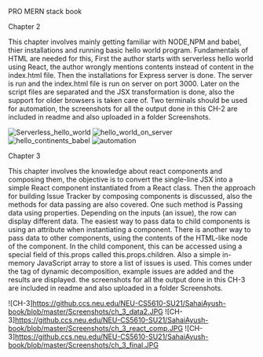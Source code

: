 PRO MERN stack book

Chapter 2 


This chapter involves mainly getting familiar with NODE,NPM and babel, thier installations and running basic hello world program. Fundamentals of HTML are needed for this, First the author starts with serverless hello world using React, the author wrongly mentions contents instead of content in the index.html file. Then the installations for Express server is done. The server is run and the index.html file is run on server on port 3000. Later on the script files are separated and the JSX transformation is done, also the support for older browsers is taken care of.
Two terminals should be used for automation, the screenshots for all the output done in this CH-2 are included in readme and also uploaded in a folder Screenshots.

![Serverless_hello_world](https://github.ccs.neu.edu/NEU-CS5610-SU21/SahaiAyush-book/blob/master/Screenshots/Serverless_hello_world.jpeg.JPG)
![hello_world_on_server](https://github.ccs.neu.edu/NEU-CS5610-SU21/SahaiAyush-book/blob/master/Screenshots/hello_world_on_server.jpeg.JPG)
![hello_continents_babel](https://github.ccs.neu.edu/NEU-CS5610-SU21/SahaiAyush-book/blob/master/Screenshots/hello_continents_babel.jpeg.JPG)
![automation](https://github.ccs.neu.edu/NEU-CS5610-SU21/SahaiAyush-book/blob/master/Screenshots/ch2_4(automation).jpeg.JPG)


Chapter 3

This chapter involves the knowledge about react components and composing them, the objective is to convert the single-line JSX into a simple React component instantiated
from a React class. Then the approach for building Issue Tracker by composing components is discussed, also the methods for data passing are also covered. One such method is Passing data using properties. Depending on the inputs (an issue), the row can display different data. The easiest way to pass data to child components is using an attribute when instantiating a component. There is another way to pass data to other components, using the contents of the HTML-like node of the component. In the child component, this can be accessed using a special field of this.props called this.props.children. Also a simple in-memory JavaScript array to store a list of issues is used. This comes under the tag of dynamic decomposition, example issues are added and the results are displayed. the screenshots for all the output done in this CH-3 are included in readme and also uploaded in a folder Screenshots.

![CH-3]https://github.ccs.neu.edu/NEU-CS5610-SU21/SahaiAyush-book/blob/master/Screenshots/ch_3_data2.JPG
![CH-3]https://github.ccs.neu.edu/NEU-CS5610-SU21/SahaiAyush-book/blob/master/Screenshots/ch_3_react_comp.JPG
![CH-3]https://github.ccs.neu.edu/NEU-CS5610-SU21/SahaiAyush-book/blob/master/Screenshots/ch_3_final.JPG

